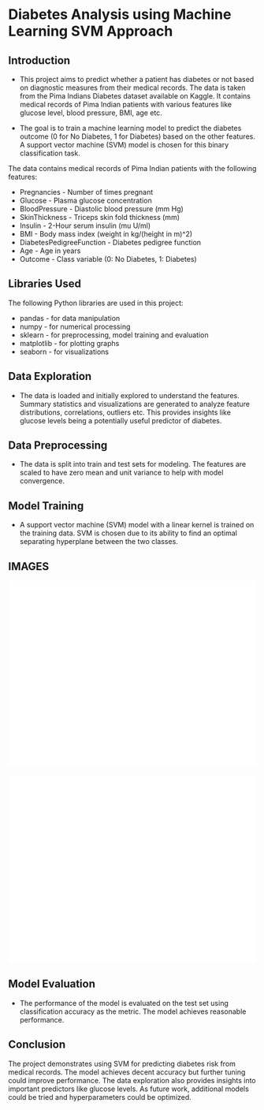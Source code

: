 # Diabetes Analysis using Machine Learning SVM Approach

## Introduction
- This project aims to predict whether a patient has diabetes or not based on diagnostic measures     from their medical records. The data is taken from the Pima Indians Diabetes dataset available on    Kaggle. It contains medical records of Pima Indian patients with various features like glucose level, blood pressure, BMI, age etc.

- The goal is to train a machine learning model to predict the diabetes outcome (0 for No Diabetes, 1 for Diabetes) based on the other features. A support vector machine (SVM) model is chosen for this binary classification task.

The data contains medical records of Pima Indian patients with the following features:

- Pregnancies - Number of times pregnant 
- Glucose - Plasma glucose concentration 
- BloodPressure - Diastolic blood pressure (mm Hg)
- SkinThickness - Triceps skin fold thickness (mm)
- Insulin - 2-Hour serum insulin (mu U/ml)
- BMI - Body mass index (weight in kg/(height in m)^2)
- DiabetesPedigreeFunction - Diabetes pedigree function
- Age - Age in years
- Outcome - Class variable (0: No Diabetes, 1: Diabetes)

## Libraries Used

The following Python libraries are used in this project:

- pandas - for data manipulation
- numpy - for numerical processing
- sklearn - for preprocessing, model training and evaluation
- matplotlib - for plotting graphs
- seaborn - for visualizations 

## Data Exploration
- The data is loaded and initially explored to understand the features. Summary statistics and visualizations are generated to analyze feature distributions, correlations, outliers etc. This provides insights like glucose levels being a potentially useful predictor of diabetes.

## Data Preprocessing
- The data is split into train and test sets for modeling. The features are scaled to have zero mean and unit variance to help with model convergence.

## Model Training
- A support vector machine (SVM) model with a linear kernel is trained on the training data. SVM is chosen due to its ability to find an optimal separating hyperplane between the two classes.

## IMAGES 

![Graph](statistics.png)

![Graph](lo.png)

## Model Evaluation
- The performance of the model is evaluated on the test set using classification accuracy as the metric. The model achieves reasonable performance.

## Conclusion
The project demonstrates using SVM for predicting diabetes risk from medical records. The model achieves decent accuracy but further tuning could improve performance. The data exploration also provides insights into important predictors like glucose levels. As future work, additional models could be tried and hyperparameters could be optimized.
 
